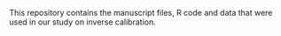 This repository contains the manuscript files, R code and data that were used in our study on inverse calibration.

